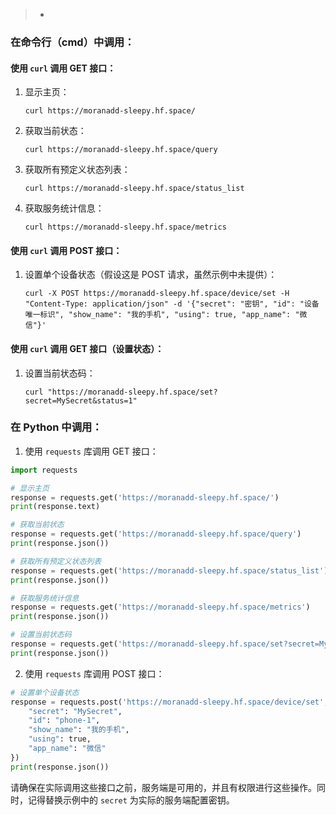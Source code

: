 > - 

### 在命令行（cmd）中调用：

#### 使用 `curl` 调用 GET 接口：

1. 显示主页：
   ```
   curl https://moranadd-sleepy.hf.space/
   ```

2. 获取当前状态：
   ```
   curl https://moranadd-sleepy.hf.space/query
   ```

3. 获取所有预定义状态列表：
   ```
   curl https://moranadd-sleepy.hf.space/status_list
   ```

4. 获取服务统计信息：
   ```
   curl https://moranadd-sleepy.hf.space/metrics
   ```

#### 使用 `curl` 调用 POST 接口：

1. 设置单个设备状态（假设这是 POST 请求，虽然示例中未提供）：
   ```
   curl -X POST https://moranadd-sleepy.hf.space/device/set -H "Content-Type: application/json" -d '{"secret": "密钥", "id": "设备唯一标识", "show_name": "我的手机", "using": true, "app_name": "微信"}'
   ```

#### 使用 `curl` 调用 GET 接口（设置状态）：
1. 设置当前状态码：
   ```
   curl "https://moranadd-sleepy.hf.space/set?secret=MySecret&status=1"
   ```

### 在 Python 中调用：

1. 使用 `requests` 库调用 GET 接口：

```python
import requests

# 显示主页
response = requests.get('https://moranadd-sleepy.hf.space/')
print(response.text)

# 获取当前状态
response = requests.get('https://moranadd-sleepy.hf.space/query')
print(response.json())

# 获取所有预定义状态列表
response = requests.get('https://moranadd-sleepy.hf.space/status_list')
print(response.json())

# 获取服务统计信息
response = requests.get('https://moranadd-sleepy.hf.space/metrics')
print(response.json())

# 设置当前状态码
response = requests.get('https://moranadd-sleepy.hf.space/set?secret=MySecret&status=1')
print(response.json())
```

2. 使用 `requests` 库调用 POST 接口：

```python
# 设置单个设备状态
response = requests.post('https://moranadd-sleepy.hf.space/device/set', json={
    "secret": "MySecret",
    "id": "phone-1",
    "show_name": "我的手机",
    "using": true,
    "app_name": "微信"
})
print(response.json())
```

请确保在实际调用这些接口之前，服务端是可用的，并且有权限进行这些操作。同时，记得替换示例中的 `secret` 为实际的服务端配置密钥。
